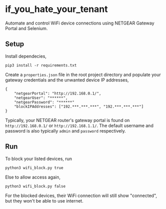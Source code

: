 # if_you_hate_your_tenant

Automate and control WiFi device connections using NETGEAR Gateway Portal and Selenium. 

## Setup

Install dependecies,
```
pip3 install -r requirements.txt
```

Create a `properties.json` file in the root project directory and populate your gateway credentials and the unwanted device IP addresses,
```
{
    "netgearPortal": "http://192.168.0.1/",
    "netgearUser": "******",
    "netgearPassword": "******"
    "blockIPAddresses": ["192.***.***.***", "192.***.***.***"]
}
```

Typically, your NETGEAR router's gateway portal is found on `http://192.168.0.1/` or `http://192.168.1.1/`. The default username and password is also typically `admin` and `password` respectively.

## Run

To block your listed devices, run
```
python3 wifi_block.py true
```

Else to allow access again,
```
python3 wifi_block.py false
```

For the blocked devices, their WiFi connection will still show "connected", but they won't be able to use internet.